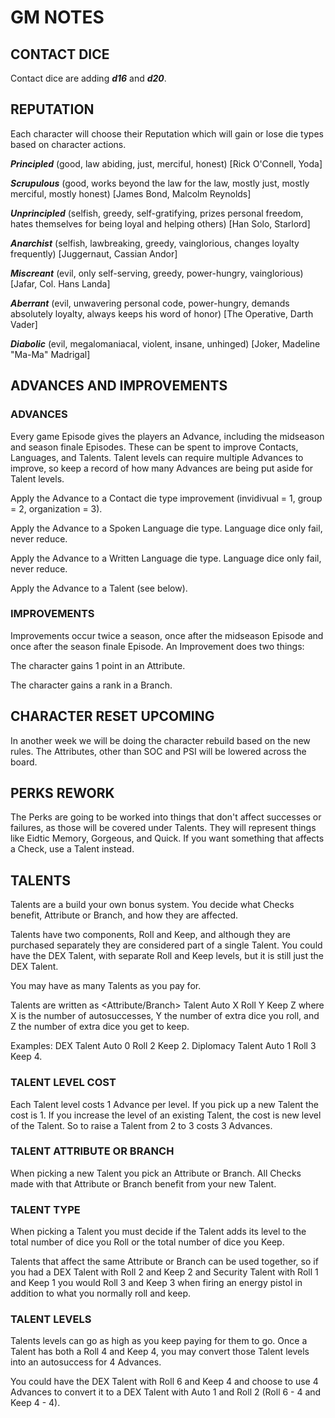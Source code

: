 # GM NOTES

## CONTACT DICE
Contact dice are adding ***d16*** and ***d20***.

## REPUTATION
Each character will choose their Reputation which will gain or lose die types based on character actions.

***Principled*** (good, law abiding, just, merciful, honest) [Rick O'Connell, Yoda]

***Scrupulous*** (good, works beyond the law for the law, mostly just, mostly merciful, mostly honest) [James Bond, Malcolm Reynolds]

***Unprincipled*** (selfish, greedy, self-gratifying, prizes personal freedom, hates themselves for being loyal and helping others) [Han Solo, Starlord]

***Anarchist*** (selfish, lawbreaking, greedy, vainglorious, changes loyalty frequently) [Juggernaut, Cassian Andor]

***Miscreant*** (evil, only self-serving, greedy, power-hungry, vainglorious) [Jafar, Col. Hans Landa]

***Aberrant*** (evil, unwavering personal code, power-hungry, demands absolutely loyalty, always keeps his word of honor) [The Operative, Darth Vader]

***Diabolic*** (evil, megalomaniacal, violent, insane, unhinged) [Joker, Madeline "Ma-Ma" Madrigal]

## ADVANCES AND IMPROVEMENTS

### ADVANCES
Every game Episode gives the players an Advance, including the midseason and season finale Episodes.
These can be spent to improve Contacts, Languages, and Talents.
Talent levels can require multiple Advances to improve, so keep a record of how many Advances are being put aside for Talent levels.

Apply the Advance to a Contact die type improvement (invidivual = 1, group = 2, organization = 3).

Apply the Advance to a Spoken Language die type. Language dice only fail, never reduce.

Apply the Advance to a Written Language die type. Language dice only fail, never reduce.

Apply the Advance to a Talent (see below).

### IMPROVEMENTS
Improvements occur twice a season, once after the midseason Episode and once after the season finale Episode.
An Improvement does two things:

The character gains 1 point in an Attribute.

The character gains a rank in a Branch.

## CHARACTER RESET UPCOMING
In another week we will be doing the character rebuild based on the new rules.
The Attributes, other than SOC and PSI will be lowered across the board.

## PERKS REWORK
The Perks are going to be worked into things that don't affect successes or failures, as those will be covered under Talents.
They will represent things like Eidtic Memory, Gorgeous, and Quick.
If you want something that affects a Check, use a Talent instead.

## TALENTS
Talents are a build your own bonus system.
You decide what Checks benefit, Attribute or Branch, and how they are affected.

Talents have two components, Roll and Keep, and although they are purchased separately they are considered part of a single Talent.
You could have the DEX Talent, with separate Roll and Keep levels, but it is still just the DEX Talent.

You may have as many Talents as you pay for.

Talents are written as <Attribute/Branch> Talent Auto X Roll Y Keep Z where X is the number of autosuccesses, Y the number of extra dice you roll, and Z the number of extra dice you get to keep.

Examples:
DEX Talent Auto 0 Roll 2 Keep 2.
Diplomacy Talent Auto 1 Roll 3 Keep 4.

### TALENT LEVEL COST
Each Talent level costs 1 Advance per level.
If you pick up a new Talent the cost is 1.
If you increase the level of an existing Talent, the cost is new level of the Talent.
So to raise a Talent from 2 to 3 costs 3 Advances.

### TALENT ATTRIBUTE OR BRANCH
When picking a new Talent you pick an Attribute or Branch.
All Checks made with that Attribute or Branch benefit from your new Talent.

### TALENT TYPE
When picking a Talent you must decide if the Talent adds its level to the total number of dice you Roll or the total number of dice you Keep.

Talents that affect the same Attribute or Branch can be used together, so if you had a DEX Talent with Roll 2 and Keep 2 and Security Talent with Roll 1 and Keep 1 you would Roll 3 and Keep 3 when firing an energy pistol in addition to what you normally roll and keep.

### TALENT LEVELS
Talents levels can go as high as you keep paying for them to go.
Once a Talent has both a Roll 4 and Keep 4, you may convert those Talent levels into an autosuccess for 4 Advances.

You could have the DEX Talent with Roll 6 and Keep 4 and choose to use 4 Advances to convert it to a DEX Talent with Auto 1 and Roll 2 (Roll 6 - 4 and Keep 4 - 4). 

